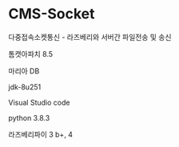 # CMS-Socket
다중접속소켓통신 - 라즈베리와 서버간 파일전송 및 송신

톰캣아파치 8.5

마리아 DB

jdk-8u251

Visual Studio code

python 3.8.3

라즈베리파이 3 b+, 4
